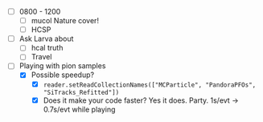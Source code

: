 - [ ] 0800 - 1200
  - [ ] mucol Nature cover!
  - [ ] HCSP
- [ ] Ask Larva about
  - [ ] hcal truth
  - [ ] Travel
- [ ] Playing with pion samples
  - [x] Possible speedup?
     - [x] `reader.setReadCollectionNames(["MCParticle", "PandoraPFOs", "SiTracks_Refitted"])`
     - [x] Does it make your code faster? Yes it does. Party. 1s/evt -> 0.7s/evt while playing
